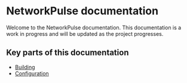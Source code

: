 # NetworkPulse documentation

Welcome to the NetworkPulse documentation. This documentation is a work in progress and will be updated as the project progresses.

## Key parts of this documentation

- [Building](building/index.md)
- [Configuration](configuration/index.md)